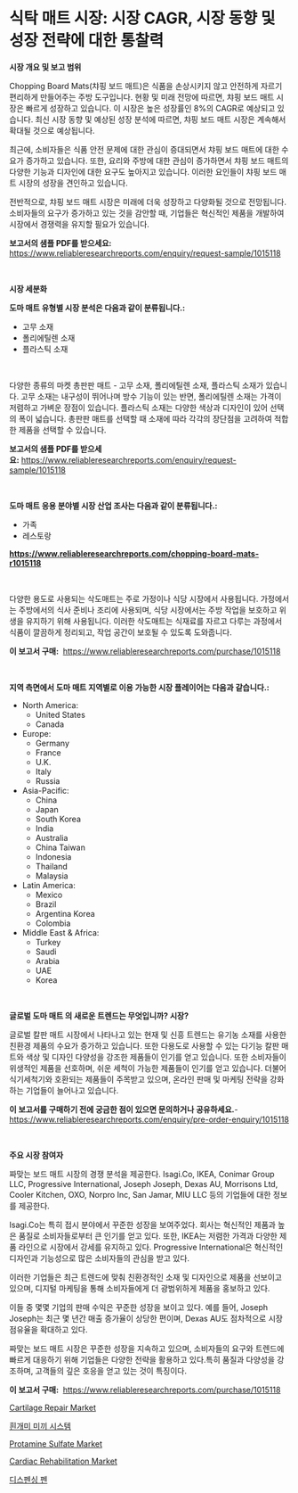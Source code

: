 <p><h1>식탁 매트 시장: 시장 CAGR, 시장 동향 및 성장 전략에 대한 통찰력</h1></p><p><strong>시장 개요 및 보고 범위</strong></p>
<p><p>Chopping Board Mats(챠핑 보드 매트)은 식품을 손상시키지 않고 안전하게 자르기 편리하게 만들어주는 주방 도구입니다. 현황 및 미래 전망에 따르면, 챠핑 보드 매트 시장은 빠르게 성장하고 있습니다. 이 시장은 높은 성장률인 8%의 CAGR로 예상되고 있습니다. 최신 시장 동향 및 예상된 성장 분석에 따르면, 챠핑 보드 매트 시장은 계속해서 확대될 것으로 예상됩니다.</p><p>최근에, 소비자들은 식품 안전 문제에 대한 관심이 증대되면서 챠핑 보드 매트에 대한 수요가 증가하고 있습니다. 또한, 요리와 주방에 대한 관심이 증가하면서 챠핑 보드 매트의 다양한 기능과 디자인에 대한 요구도 높아지고 있습니다. 이러한 요인들이 챠핑 보드 매트 시장의 성장을 견인하고 있습니다.</p><p>전반적으로, 챠핑 보드 매트 시장은 미래에 더욱 성장하고 다양화될 것으로 전망됩니다. 소비자들의 요구가 증가하고 있는 것을 감안할 때, 기업들은 혁신적인 제품을 개발하여 시장에서 경쟁력을 유지할 필요가 있습니다.</p></p>
<p><strong>보고서의 샘플 PDF를 받으세요:</strong> <a href="https://www.reliableresearchreports.com/enquiry/request-sample/1015118">https://www.reliableresearchreports.com/enquiry/request-sample/1015118</a></p>
<p>&nbsp;</p>
<p><strong>시장 세분화</strong></p>
<p><strong>도마 매트 유형별 시장 분석은 다음과 같이 분류됩니다.:</strong></p>
<p><ul><li>고무 소재</li><li>폴리에틸렌 소재</li><li>플라스틱 소재</li></ul></p>
<p>&nbsp;</p>
<p><p>다양한 종류의 마켓 총판판 매트 - 고무 소재, 폴리에틸렌 소재, 플라스틱 소재가 있습니다. 고무 소재는 내구성이 뛰어나며 방수 기능이 있는 반면, 폴리에틸렌 소재는 가격이 저렴하고 가벼운 장점이 있습니다. 플라스틱 소재는 다양한 색상과 디자인이 있어 선택의 폭이 넓습니다. 총판판 매트를 선택할 때 소재에 따라 각각의 장단점을 고려하여 적합한 제품을 선택할 수 있습니다.</p></p>
<p><strong>보고서의 샘플 PDF를 받으세요:</strong>&nbsp;<a href="https://www.reliableresearchreports.com/enquiry/request-sample/1015118">https://www.reliableresearchreports.com/enquiry/request-sample/1015118</a></p>
<p>&nbsp;</p>
<p><strong> 도마 매트 응용 분야별 시장 산업 조사는 다음과 같이 분류됩니다.:</strong></p>
<p><ul><li>가족</li><li>레스토랑</li></ul></p>
<p><strong><a href="https://www.reliableresearchreports.com/chopping-board-mats-r1015118">https://www.reliableresearchreports.com/chopping-board-mats-r1015118</a></strong></p>
<p>&nbsp;</p>
<p><p>다양한 용도로 사용되는 삭도매트는 주로 가정이나 식당 시장에서 사용됩니다. 가정에서는 주방에서의 식사 준비나 조리에 사용되며, 식당 시장에서는 주방 작업을 보호하고 위생을 유지하기 위해 사용됩니다. 이러한 삭도매트는 식재료를 자르고 다루는 과정에서 식품이 깔끔하게 정리되고, 작업 공간이 보호될 수 있도록 도와줍니다.</p></p>
<p><strong>이 보고서 구매:</strong>&nbsp; <a href="https://www.reliableresearchreports.com/purchase/1015118">https://www.reliableresearchreports.com/purchase/1015118</a></p>
<p>&nbsp;</p>
<p><strong>지역 측면에서 도마 매트 지역별로 이용 가능한 시장 플레이어는 다음과 같습니다.:</strong></p>
<p><ul>
    <li>
        North America:
        <ul>
            <li>United States</li>
            <li>Canada</li>
        </ul>
    </li>
    <li>
        Europe:
        <ul>
            <li>Germany</li>
            <li>France</li>
            <li>U.K.</li>
            <li>Italy</li>
            <li>Russia</li>
        </ul>
    </li>
    <li>
        Asia-Pacific:
        <ul>
            <li>China</li>
            <li>Japan</li>
            <li>South Korea</li>
            <li>India</li>
            <li>Australia</li>
            <li>China Taiwan</li>
            <li>Indonesia</li>
            <li>Thailand</li>
            <li>Malaysia</li>
        </ul>
    </li>
    <li>
        Latin America:
        <ul>
            <li>Mexico</li>
            <li>Brazil</li>
            <li>Argentina Korea</li>
            <li>Colombia</li>
        </ul>
    </li>
    <li>
        Middle East & Africa:
        <ul>
            <li>Turkey</li>
            <li>Saudi</li>
            <li>Arabia</li>
            <li>UAE</li>
            <li>Korea</li>
        </ul>
    </li>
    </ul></p>
<p>&nbsp;</p>
<p><strong>글로벌 도마 매트 의 새로운 트렌드는 무엇입니까? 시장?</strong></p>
<p><p>글로벌 칼판 매트 시장에서 나타나고 있는 현재 및 신흥 트렌드는 유기농 소재를 사용한 친환경 제품의 수요가 증가하고 있습니다. 또한 다용도로 사용할 수 있는 다기능 칼판 매트와 색상 및 디자인 다양성을 강조한 제품들이 인기를 얻고 있습니다. 또한 소비자들이 위생적인 제품을 선호하며, 쉬운 세척이 가능한 제품들이 인기를 얻고 있습니다. 더불어 식기세척기와 호환되는 제품들이 주목받고 있으며, 온라인 판매 및 마케팅 전략을 강화하는 기업들이 늘어나고 있습니다.</p></p>
<p><strong>이 보고서를 구매하기 전에 궁금한 점이 있으면 문의하거나 공유하세요.</strong>- <a href="https://www.reliableresearchreports.com/enquiry/pre-order-enquiry/1015118">https://www.reliableresearchreports.com/enquiry/pre-order-enquiry/1015118</a></p>
<p>&nbsp;</p>
<p><strong>주요 시장 참여자</strong></p>
<p><p>짜맞는 보드 매트 시장의 경쟁 분석을 제공한다. Isagi.Co, IKEA, Conimar Group LLC, Progressive International, Joseph Joseph, Dexas AU, Morrisons Ltd, Cooler Kitchen, OXO, Norpro Inc, San Jamar, MIU LLC 등의 기업들에 대한 정보를 제공한다.</p><p>Isagi.Co는 특히 접시 분야에서 꾸준한 성장을 보여주었다. 회사는 혁신적인 제품과 높은 품질로 소비자들로부터 큰 인기를 얻고 있다. 또한, IKEA는 저렴한 가격과 다양한 제품 라인으로 시장에서 강세를 유지하고 있다. Progressive International은 혁신적인 디자인과 기능성으로 많은 소비자들의 관심을 받고 있다.</p><p>이러한 기업들은 최근 트렌드에 맞춰 친환경적인 소재 및 디자인으로 제품을 선보이고 있으며, 디지털 마케팅을 통해 소비자들에게 더 광범위하게 제품을 홍보하고 있다.</p><p>이들 중 몇몇 기업의 판매 수익은 꾸준한 성장을 보이고 있다. 예를 들어, Joseph Joseph는 최근 몇 년간 매출 증가율이 상당한 편이며, Dexas AU도 점차적으로 시장 점유율을 확대하고 있다.</p><p>짜맞는 보드 매트 시장은 꾸준한 성장을 지속하고 있으며, 소비자들의 요구와 트렌드에 빠르게 대응하기 위해 기업들은 다양한 전략을 활용하고 있다.특히 품질과 다양성을 강조하며, 고객들의 깊은 호응을 얻고 있는 것이 특징이다.</p></p>
<p><strong>이 보고서 구매:</strong>&nbsp;&nbsp;<a href="https://www.reliableresearchreports.com/purchase/1015118">https://www.reliableresearchreports.com/purchase/1015118</a></p>
<p><p><a href="https://github.com/redneck06/Market-Research-Report-List-2/blob/main/cartilage-repair-market.md">Cartilage Repair Market</a></p><p><a href="https://github.com/LanceOlsotn8978/Market-Research-Report-List-1/blob/main/853478223674.md">흰개미 미끼 시스템</a></p><p><a href="https://issuu.com/reportprime-2/docs/protamine-sulfate-market-size-2030.pptx">Protamine Sulfate Market</a></p><p><a href="https://github.com/nicoletavirag/Market-Research-Report-List-2/blob/main/cardiac-rehabilitation-market.md">Cardiac Rehabilitation Market</a></p><p><a href="https://github.com/Madalyell456456/Market-Research-Report-List-1/blob/main/168009223673.md">디스펜싱 펜</a></p></p>
